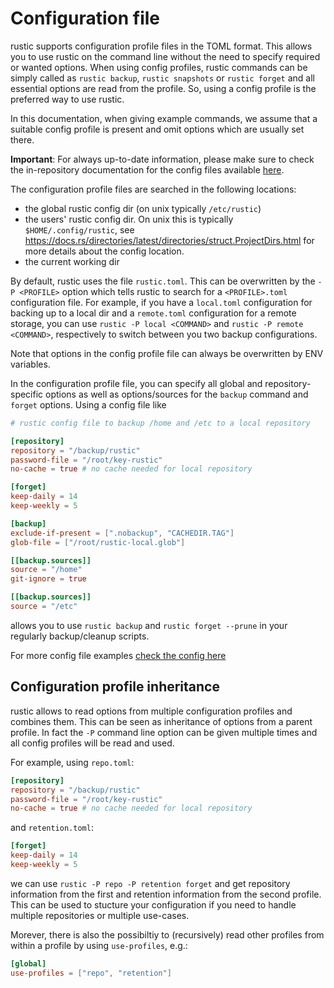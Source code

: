 # Configuration file

rustic supports configuration profile files in the TOML format. This allows you
to use rustic on the command line without the need to specify required or wanted
options. When using config profiles, rustic commands can be simply called as
`rustic backup`, `rustic snapshots` or `rustic forget` and all essential options
are read from the profile. So, using a config profile is the preferred way to
use rustic.

In this documentation, when giving example commands, we assume that a suitable
config profile is present and omit options which are usually set there.

**Important**: For always up-to-date information, please make sure to check the
in-repository documentation for the config files available
[here](https://github.com/rustic-rs/rustic/blob/main/config/README.md).

The configuration profile files are searched in the following locations:

- the global rustic config dir (on unix typically `/etc/rustic`)
- the users' rustic config dir. On unix this is typically
  `$HOME/.config/rustic`, see
  <https://docs.rs/directories/latest/directories/struct.ProjectDirs.html> for
  more details about the config location.
- the current working dir

By default, rustic uses the file `rustic.toml`. This can be overwritten by the
`-P <PROFILE>` option which tells rustic to search for a `<PROFILE>.toml`
configuration file. For example, if you have a `local.toml` configuration for
backing up to a local dir and a `remote.toml` configuration for a remote
storage, you can use `rustic -P local <COMMAND>` and
`rustic -P remote <COMMAND>`, respectively to switch between you two backup
configurations.

Note that options in the config profile file can always be overwritten by ENV
variables.

In the configuration profile file, you can specify all global and
repository-specific options as well as options/sources for the `backup` command
and `forget` options. Using a config file like

```toml
# rustic config file to backup /home and /etc to a local repository

[repository]
repository = "/backup/rustic"
password-file = "/root/key-rustic"
no-cache = true # no cache needed for local repository

[forget]
keep-daily = 14
keep-weekly = 5

[backup]
exclude-if-present = [".nobackup", "CACHEDIR.TAG"]
glob-file = ["/root/rustic-local.glob"]

[[backup.sources]]
source = "/home"
git-ignore = true

[[backup.sources]]
source = "/etc"
```

allows you to use `rustic backup` and `rustic forget --prune` in your regularly
backup/cleanup scripts.

For more config file examples
[check the config here](https://github.com/rustic-rs/rustic/tree/main/config)

## Configuration profile inheritance

rustic allows to read options from multiple configuration profiles and combines
them. This can be seen as inheritance of options from a parent profile. In fact
the `-P` command line option can be given multiple times and all config profiles
will be read and used.

For example, using `repo.toml`:

```toml
[repository]
repository = "/backup/rustic"
password-file = "/root/key-rustic"
no-cache = true # no cache needed for local repository
```

and `retention.toml`:

```toml
[forget]
keep-daily = 14
keep-weekly = 5
```

we can use `rustic -P repo -P retention forget` and get repository information
from the first and retention information from the second profile. This can be
used to stucture your configuration if you need to handle multiple repositories
or multiple use-cases.

Morever, there is also the possibiltiy to (recursively) read other profiles from
within a profile by using `use-profiles`, e.g.:

```toml
[global]
use-profiles = ["repo", "retention"]
```
